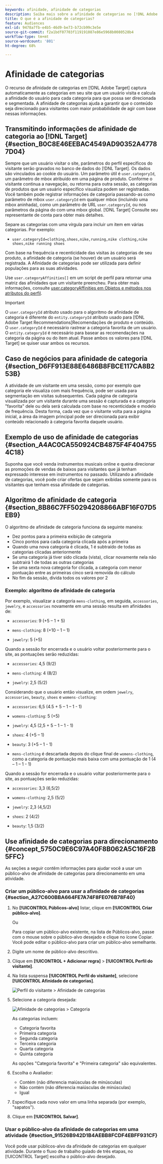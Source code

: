 ```yaml
---
keywords: afinidade, afinidade de categorias
description: Saiba mais sobre a afinidade de categorias no [!DNL Adobe Target] que captura automaticamente categorias visitadas por um usuário e calcula a afinidade do usuário para que possa ser direcionado e segmentado.
title: O que é a afinidade de categorias?
feature: Audiences
exl-id: 9478a7fb-e4b5-46d9-be73-b72cb99c3e5e
source-git-commit: f2a1bdf07703f119191087e86e5968b0080528b4
workflow-type: tm+mt
source-wordcount: '801'
ht-degree: 68%

---
```


# Afinidade de categorias

O recurso de afinidade de categorias em [!DNL Adobe Target] captura automaticamente as categorias em seu site que um usuário visita e calcula a afinidade do usuário para cada categoria para que possa ser direcionada e segmentada. A afinidade de categorias ajuda a garantir que o conteúdo seja direcionado para visitantes com maior probabilidade de agir com base nessas informações.

## Transmitindo informações de afinidade de categoria ao [!DNL Target] {#section_B0C8E46EEBAC4549AD90352A47787D04}

Sempre que um usuário visitar o site, parâmetros do perfil específicos do visitante serão gravados no banco de dados do [!DNL Target]. Os dados são vinculados ao cookie do usuário. Um parâmetro útil é `user.categoryId`, um parâmetro de mbox atribuído em uma página de produto. Conforme o visitante continua a navegação, ou retorna para outra sessão, as categorias de produtos que um usuário específico visualiza podem ser registradas. Você também pode registrar informações de categoria passando-as como parâmetro de mbox `user.categoryId` em qualquer mbox (incluindo uma mbox aninhada), como um parâmetro de URL `user.categoryId`, ou nos parâmetros da página do com uma mbox global. [!DNL Target] Consulte seu representante de conta para obter mais detalhes.

Separe as categorias com uma vírgula para incluir um item em várias categorias. Por exemplo:

* `user.categoryId=clothing,shoes,nike,running,nike clothing,nike shoes,nike running shoes`

Com base na frequência e recenticidade das visitas às categorias de seu produto, a afinidade de categoria (se houver) de um usuário será registrada. A Afinidade de categorias pode ser utilizada para definir populações para as suas atividades.

Use `user.categoryAffinities[]` em um script de perfil para retornar uma matriz das afinidades que um visitante preencheu. Para obter mais informações, consulte [user.categoryAffinities em Objetos e métodos nos atributos do perfil](/help/c-target/c-visitor-profile/profile-parameters.md#objects).

>[!IMPORTANT]
>
>O `user.categoryId` atributo usado para o algoritmo de afinidade de categoria é diferente do `entity.categoryId` atributo usado para [!DNL Adobe Target Recommendations]Recomendações de produto e conteúdo. O `user.categoryId` é necessário rastrear a categoria favorita de um usuário. O `entity.categoryId` é necessário para basear as recomendações na categoria da página ou do item atual. Passe ambos os valores para [!DNL Target] se quiser usar ambos os recursos.

## Caso de negócios para afinidade de categoria {#section_D6FF913E88E6486B8FBCE117CA8B253B}

A atividade de um visitante em uma sessão, como por exemplo que categoria ele visualiza com mais frequência, pode ser usada para segmentação em visitas subsequentes. Cada página de categoria visualizada por um visitante durante uma sessão é capturada e a categoria &quot;favorita&quot; dele ou dela será calculada com base no recenticidade e modelo de frequência. Desta forma, cada vez que o visitante volta para a página inicial, a área da imagem principal pode ser direcionada para exibir conteúdo relacionado à categoria favorita daquele usuário.

## Exemplo de uso de afinidade de categorias {#section_A4AC0CA550924CB4875F4F4047554C18}

Suponha que você venda instrumentos musicais online e queira direcionar as promoções de vendas de baixos para visitantes que já tenham expressado interesse em instrumentos no passado. Utilizando a afinidade de categorias, você pode criar ofertas que sejam exibidas somente para os visitantes que tenham essa afinidade de categorias.

## Algoritmo de afinidade de categoria {#section_8B86C7FF50294208866ABF16F07D5EB9}

O algoritmo de afinidade de categoria funciona da seguinte maneira:

* Dez pontos para a primeira exibição de categoria
* Cinco pontos para cada categoria clicada após a primeira
* Quando uma nova categoria é clicada, 1 é subtraído de todas as categorias clicadas anteriormente
* Se uma categoria já tiver sido clicada (vista), clicar novamente nela não subtrairá 1 de todas as outras categorias
* Se uma sexta nova categoria for clicada, a categoria com menor pontuação entre as primeiras cinco será removida do cálculo
* No fim da sessão, divida todos os valores por 2

### Exemplo: algoritmo de afinidade de categoria

Por exemplo, visualizar a categoria `mens-clothing`, em seguida, `accessories`, `jewelry`, e `accessories` novamente em uma sessão resulta em afinidades de:

* `accessories`: 9 (+5 – 1 + 5)

* `mens-clothing`: 8 (+10 – 1 – 1)

* `jewelry`: 5 (+5)

Quando a sessão for encerrada e o usuário voltar posteriormente para o site, as pontuações serão reduzidas:

* `accessories`: 4,5 (9/2)

* `mens-clothing`: 4 (8/2)

* `jewelry`: 2,5 (5/2)

Considerando que o usuário então visualize, em ordem `jewelry`, `accessories`, `beauty`, `shoes` e `womens-clothing`:

* `accessories`: 6,5 (4.5 + 5 – 1 – 1 - 1)

* `womens-clothing`: 5 (+5)

* `jewelry`: 4,5 (2,5 + 5 – 1 – 1 - 1)

* `shoes`: 4 (+5 – 1)

* `beauty`: 3 (+5 – 1 - 1)

* `mens-clothing` é descartada depois do clique final de `womens-clothing`, como a categoria de pontuação mais baixa com uma pontuação de 1 (4 – 1 – 1 - 1)

Quando a sessão for encerrada e o usuário voltar posteriormente para o site, as pontuações serão reduzidas:

* `accessories`: 3,3 (6,5/2)

* `womens-clothing`: 2,5 (5/2)

* `jewelry`: 2,3 (4,5/2)

* `shoes`: 2 (4/2)

* `beauty`: 1,5 (3/2)

## Use afinidade de categorias para direcionamento {#concept_5750C9E6C97A40F8B062A5C16F2B5FFC}

As seções a seguir contêm informações para ajudar você a usar um público-alvo de afinidade de categorias para direcionamento em uma atividade.

### Criar um público-alvo para usar a afinidade de categorias {#section_A27C600BBA664FE7A74F8FE076B78F40}

1. No **[!UICONTROL Públicos-alvo]** listar, clique em **[!UICONTROL Criar público-alvo]**.

   Ou

   Para copiar um público-alvo existente, na lista de Públicos-alvo, passe com o mouse sobre o público-alvo desejado e clique no ícone Copiar. Você pode editar o público-alvo para criar um público-alvo semelhante.

1. Digite um nome de público-alvo descritivo.
1. Clique em **[!UICONTROL + Adicionar regra]** > **[!UICONTROL Perfil do visitante]**.
1. Na lista suspensa **[!UICONTROL Perfil do visitante]**, selecione **[!UICONTROL Afinidade de categorias]**.

   ![Perfil do visitante > Afinidade de categorias](assets/affinity.png)

1. Selecione a categoria desejada:

   ![Afinidade de categorias > Categoria](assets/affinity-category.png)

   As categorias incluem:

   * Categoria favorita
   * Primeira categoria
   * Segunda categoria
   * Terceira categoria
   * Quarta categoria
   * Quinta categoria

   As opções &quot;Categoria favorita&quot; e &quot;Primeira categoria&quot; são equivalentes.

1. Escolha o Avaliador:

   * Contém (não diferencia maiúsculas de minúsculas)
   * Não contém (não diferencia maiúsculas de minúsculas)
   * Igual

1. Especifique cada novo valor em uma linha separada (por exemplo, &quot;sapatos&quot;).
1. Clique em **[!UICONTROL Salvar]**.

### Usar o público-alvo da afinidade de categorias em uma atividade {#section_91526B942D1B4AEBB8FCDF4EBFF931CF}

Você pode usar públicos-alvo da afinidade de categorias em qualquer atividade. Durante o fluxo de trabalho guiado de três etapas, no [!UICONTROL Target] escolha o público-alvo desejado.

